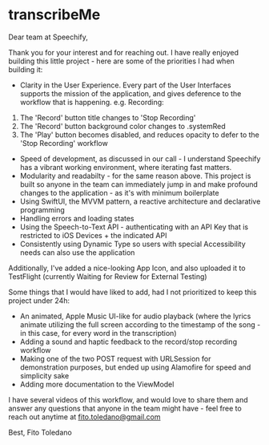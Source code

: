 # transcribeMe

Dear team at Speechify,

Thank you for your interest and for reaching out. I have really enjoyed building this little project - here are some of the priorities I had when building it:

- Clarity in the User Experience. Every part of the User Interfaces supports the mission of the application, and gives deference to the workflow that is happening.
e.g. Recording:
1. The 'Record' button title changes to 'Stop Recording'
2. The 'Record' button background color changes to .systemRed
3. The 'Play' button becomes disabled, and reduces opacity to defer to the 'Stop Recording' workflow

- Speed of development, as discussed in our call - I understand Speechify has a vibrant working environment, where iterating fast matters.
- Modularity and readabilty - for the same reason above. This project is built so anyone in the team can immediately jump in and make profound changes to the application - as it's with minimum boilerplate
- Using SwiftUI, the MVVM pattern, a reactive architecture and declarative programming
- Handling errors and loading states
- Using the Speech-to-Text API - authenticating with an API Key that is restricted to iOS Devices + the indicated API
- Consistently using Dynamic Type so users with special Accessibility needs can also use the application

Additionally, I've added a nice-looking App Icon, and also uploaded it to TestFlight (currently Waiting for Review for External Testing)

Some things that I would have liked to add, had I not prioritized to keep this project under 24h:
- An animated, Apple Music UI-like for audio playback (where the lyrics animate utilizing the full screen according to the timestamp of the song - in this case, for every word in the transcription)
- Adding a sound and haptic feedback to the record/stop recording workflow
- Making one of the two POST request with URLSession for demonstration purposes, but ended up using Alamofire for speed and simplicity sake
- Adding more documentation to the ViewModel

I have several videos of this workflow, and would love to share them and answer any questions that anyone in the team might have - feel free to reach out anytime at fito.toledano@gmail.com


Best,
Fito Toledano
